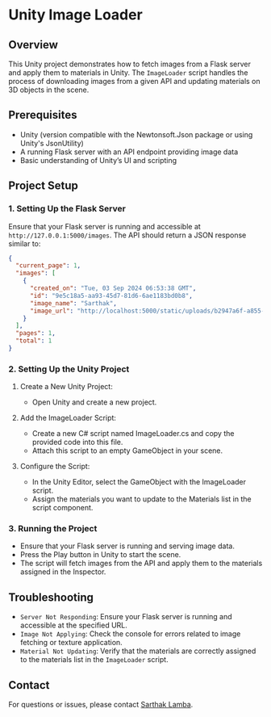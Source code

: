 # Unity Image Loader

## Overview

This Unity project demonstrates how to fetch images from a Flask server and apply them to materials in Unity. The `ImageLoader` script handles the process of downloading images from a given API and updating materials on 3D objects in the scene.

## Prerequisites

- Unity (version compatible with the Newtonsoft.Json package or using Unity's JsonUtility)
- A running Flask server with an API endpoint providing image data
- Basic understanding of Unity’s UI and scripting

## Project Setup

### 1. Setting Up the Flask Server

Ensure that your Flask server is running and accessible at `http://127.0.0.1:5000/images`. The API should return a JSON response similar to:

```json
{
  "current_page": 1,
  "images": [
    {
      "created_on": "Tue, 03 Sep 2024 06:53:38 GMT",
      "id": "9e5c18a5-aa93-45d7-81d6-6ae1183bd0b8",
      "image_name": "Sarthak",
      "image_url": "http://localhost:5000/static/uploads/b2947a6f-a855-4c53-b5e7-df188dc278a8_DJI_0415.JPG"
    }
  ],
  "pages": 1,
  "total": 1
}
```

### 2. Setting Up the Unity Project

1. Create a New Unity Project:
    * Open Unity and create a new project.

2. Add the ImageLoader Script:
    * Create a new C# script named ImageLoader.cs and copy the provided code into this file.
    * Attach this script to an empty GameObject in your scene.

3. Configure the Script:
    * In the Unity Editor, select the GameObject with the ImageLoader script.
    * Assign the materials you want to update to the Materials list in the script component.    

### 3. Running the Project

* Ensure that your Flask server is running and serving image data.
* Press the Play button in Unity to start the scene.
* The script will fetch images from the API and apply them to the materials assigned in the Inspector.

## Troubleshooting

* `Server Not Responding`: Ensure your Flask server is running and accessible at the specified URL.
* `Image Not Applying`: Check the console for errors related to image fetching or texture application.
* `Material Not Updating`: Verify that the materials are correctly assigned to the materials list in the `ImageLoader` script.

## Contact

For questions or issues, please contact [Sarthak Lamba](emailto:sarthaksnh5@gmail.com).